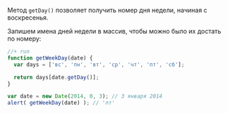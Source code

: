 Метод `getDay()` позволяет получить номер дня недели, начиная с воскресенья. 

Запишем имена дней недели в массив, чтобы можно было их достать по номеру:

```js
//+ run
function getWeekDay(date) {
  var days = ['вс', 'пн', 'вт', 'ср', 'чт', 'пт', 'сб'];

  return days[date.getDay()];
}

var date = new Date(2014, 0, 3); // 3 января 2014
alert( getWeekDay(date) ); // 'пт'
```

